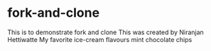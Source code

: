 # fork-and-clone
This is to demonstrate fork and clone
This was created by Niranjan Hettiwatte
My favorite ice-cream flavours
mint
chocolate chips
